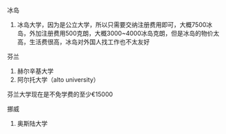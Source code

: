 冰岛
1. 冰岛大学，因为是公立大学，所以只需要交纳注册费用即可，大概7500冰岛，外加注册费用500克朗，大概3000~4000冰岛克朗，但是冰岛的物价太高，生活费很高，冰岛对外国人找工作也不太友好

芬兰

1. 赫尔辛基大学
2. 阿尔托大学（alto university）

芬兰大学现在是不免学费的至少€15000

挪威
1. 奥斯陆大学